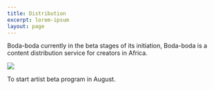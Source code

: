 ```yaml
---
title: Distribution
excerpt: lorem-ipsum
layout: page
---
```

Boda-boda currently in the beta stages of its initiation, Boda-boda is a content distribution service for creators in Africa.

![](/images/pexels-pixabay-209717.jpg)

To start artist beta program in August.
